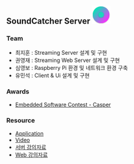 ## SoundCatcher Server ![No Image](https://github.com/SCCasper/SoundCatcher-client/blob/master/src/main/res/mipmap-mdpi/ic_launcher.png)

### Team
- 최지훈 : Streaming Server 설계 및 구현
- 권영재 : Streaming Web Server 설계 및 구현
- 심영보 : Raspberry Pi 환경 및 네트워크 환경 구축
- 유민석 : Client & Ui 설계 및 구현

### Awards
- [Embedded Software Contest - Casper](http://eswcontest.com/bbs/board.php?tbl=award&category=2016%B3%E2)


### Resource
- [Application](https://www.dropbox.com/s/iaeim7uzpfnev8o/com.example.administrator.casperf.apk?dl=0)
- [Video](https://youtu.be/h2jTrTSD1wQ)
- [서버 강의자료](https://www.dropbox.com/s/gfxso856o6rb06z/Server.pptx?dl=0)
- [Web 강의자료](https://www.slideshare.net/YoungJaeKwon2/soundcatcher-web?qid=0ea2158e-8c08-4a05-9188-d76a5c1e8dc0&v=&b=&from_search=1)
